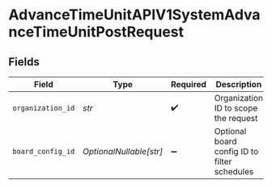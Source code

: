 # AdvanceTimeUnitAPIV1SystemAdvanceTimeUnitPostRequest


## Fields

| Field                                        | Type                                         | Required                                     | Description                                  |
| -------------------------------------------- | -------------------------------------------- | -------------------------------------------- | -------------------------------------------- |
| `organization_id`                            | *str*                                        | :heavy_check_mark:                           | Organization ID to scope the request         |
| `board_config_id`                            | *OptionalNullable[str]*                      | :heavy_minus_sign:                           | Optional board config ID to filter schedules |